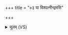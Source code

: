 +++
title = "०३ या विश्पत्नीन्द्रमसि"

+++
<details><summary>मूलम् (VS)</summary>

या वि॒श्पत्नीन्द्र॒मसि॑ प्र॒तीची॑ स॒हस्र॑स्तुकाभि॒यन्ती॑ दे॒वी। विष्णोः॑ पत्नि॒ तुभ्यं॑ रा॒ता ह॒वींषि॒ पतिं॑ देवि॒ राध॑से चोदयस्व ॥
</details>